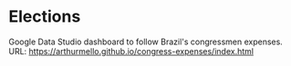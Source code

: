 # Elections

Google Data Studio dashboard to follow Brazil's congressmen expenses. <br>
URL: https://arthurmello.github.io/congress-expenses/index.html
